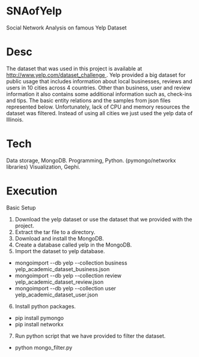 # SNAofYelp
Social Network Analysis on famous Yelp Dataset 

# Desc
The dataset that was used in this project is available at http://www.yelp.com/dataset_challenge . Yelp provided a big dataset for public usage that includes information about local businesses, reviews and users in 10 cities across 4 countries. Other than business, user and review information it also contains some additional information such as, check-ins and tips. The basic entity relations and the samples from json files represented below. Unfortunately, lack of CPU and memory resources  the dataset was filtered. Instead of using all cities we just used the yelp data of Illinois.

# Tech

Data storage, MongoDB.
Programming, Python. (pymongo/networkx libraries)
Visualization, Gephi.

# Execution

Basic Setup

1. Download the yelp dataset or use the dataset that we provided with the project.
2. Extract the tar file to a directory.
3. Download and install the MongoDB.
4. Create a database called yelp in the MongoDB.
5. Import the dataset to yelp database.
- mongoimport --db yelp --collection business yelp_academic_dataset_business.json
- mongoimport --db yelp --collection review yelp_academic_dataset_review.json
- mongoimport --db yelp --collection user yelp_academic_dataset_user.json
6. Install python packages.
- pip install pymongo
- pip install networkx
7. Run python script that we have provided to filter the dataset.
- python mongo_filter.py
